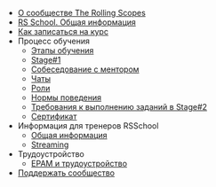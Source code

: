 - [О сообществе The Rolling Scopes](README.md)
- [RS School. Общая информация](rs-school-overview.md)
- [Как записаться на курс](how-to-enroll.md)
- Процесс обучения
  - [Этапы обучения](rs-school-stages.md)
  - [Stage#1](stage1.md)
  - [Собеседование с ментором](technical-screening.md)
  - [Чаты](rs-school-chats.md)
  - [Роли](rs-school-roles.md)
  - [Нормы поведения](code-of-conduct.md)
  - [Требования к выполнению заданий в Stage#2](stage2-tasks-requirements.md)
  - [Сертификат](rs-school-certificate.md)
- Информация для тренеров RSSchool
  - [Общая информация](rs-school-trainer.md)
  - [Streaming](streaming.md)
- Трудоустройство
  - [EPAM и трудоустройство](epam.md)
- [Поддержать сообщество](fundraiser.md)